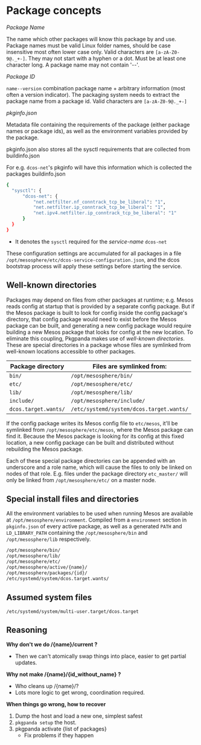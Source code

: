 # Package concepts

*Package Name*

The name which other packages will know this package by and use. Package names must be valid Linux folder names, should
be case insensitive most often lower case only. Valid characters are `[a-zA-Z0-9@._+-]`. They may not start with a hyphen
or a dot. Must be at least one character long. A package name may not contain '--'.

*Package ID*

`name--version` combination package name + arbitrary information (most often a version indicator). The packaging system needs to extract the package name from a package id. Valid characters are `[a-zA-Z0-9@._+-]`

*pkginfo.json*

Metadata file containing the requirements of the package (either package names or package ids), as well as the
environment variables provided by the package.

pkginfo.json also stores all the sysctl requirements that are collected from buildinfo.json

For e.g. `dcos-net`'s pkginfo will have this information which is collected the packages buildinfo.json

```bash
{
  "sysctl": {
      "dcos-net": {
          "net.netfilter.nf_conntrack_tcp_be_liberal": "1",
          "net.netfilter.ip_conntrack_tcp_be_liberal": "1",
          "net.ipv4.netfilter.ip_conntrack_tcp_be_liberal": "1"
      }
  }
}
```

* It denotes the `sysctl` required for the *service-name* `dcos-net`

These configuration settings are accumulated for all packages in a file
`/opt/mesosphere/etc/dcos-service-configuration.json`, and the dcos bootstrap process will apply these settings before
starting the service.

## Well-known directories

Packages may depend on files from other packages at runtime; e.g. Mesos reads config at startup that is provided by a
separate config package. But if the Mesos package is built to look for config inside the config package's directory,
that config package would need to exist before the Mesos package can be built, and generating a new config package
would require building a new Mesos package that looks for config at the new location. To eliminate this coupling,
Pkgpanda makes use of *well-known directories*. These are special directories in a package whose files are symlinked
from well-known locations accessible to other packages.

Package directory    | Files are symlinked from:
-------------------- | -------------------------
`bin/`               | `/opt/mesosphere/bin/`
`etc/`               | `/opt/mesosphere/etc/`
`lib/`               | `/opt/mesosphere/lib/`
`include/`           | `/opt/mesosphere/include/`
`dcos.target.wants/` | `/etc/systemd/system/dcos.target.wants/`

If the config package writes its Mesos config file to `etc/mesos`, it'll be symlinked from `/opt/mesosphere/etc/mesos`,
where the Mesos package can find it. Because the Mesos package is looking for its config at this fixed location, a new
config package can be built and distributed without rebuilding the Mesos package.

Each of these special package directories can be appended with an underscore and a role name, which will cause the
files to only be linked on nodes of that role. E.g. files under the package directory `etc_master/` will only be linked
from `/opt/mesosphere/etc/` on a master node.

## Special install files and directories

All the environment variables to be used when running Mesos are available at `/opt/mesosphere/environment`. Compiled
from a `environment` section in `pkginfo.json` of every active package, as well as a generated `PATH` and
`LD_LIBRARY_PATH` containing the `/opt/mesosphere/bin` and `/opt/mesosphere/lib` respectively.


```bash
/opt/mesosphere/bin/
/opt/mesosphere/lib/
/opt/mesosphere/etc/
/opt/mesosphere/active/{name}/
/opt/mesosphere/packages/{id}/
/etc/systemd/system/dcos.target.wants/
```

## Assumed system files

`/etc/systemd/system/multi-user.target/dcos.target`

## Reasoning

**Why don't we do /{name}/current ?**

  - Then we can't atomically swap things into place, easier to get partial updates.

**Why not make /{name}/{id_without_name} ?**

  - Who cleans up /{name}/?
  - Lots more logic to get wrong, coordination required.

**When things go wrong, how to recover**

1. Dump the host and load a new one, simplest safest
2. `pkgpanda setup` the host.
3. pkgpanda activate {list of packages}
    - Fix problems if they happen
